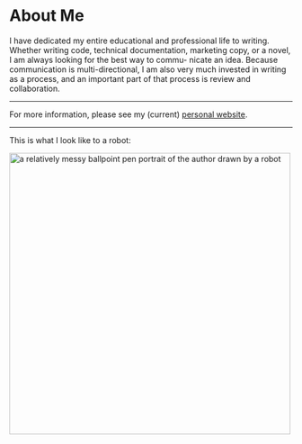 # About Me

I have dedicated my entire educational and professional life to writing. Whether writing code, technical documentation, marketing copy, or a novel, I am always looking for the best way to commu- nicate an idea. Because communication is multi-directional, I am also very much invested in writing as a process, and an important part of that process is review and collaboration.

---

For more information, please see my (current) [personal website](https://shawnhuelle.com).

---

This is what I look like to a robot:

<picture>
<img alt="a relatively messy ballpoint pen portrait of the author drawn by a robot" src="https://shawnhuelle.files.wordpress.com/2023/07/robotportrait3.jpg?w=784" height="500px">
</picture>



